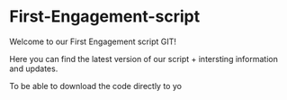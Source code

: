 # First-Engagement-script

Welcome to our First Engagement script GIT!

Here you can find the latest version of our script + intersting information and updates.

To be able to download the code directly to yo
